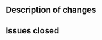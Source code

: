 <!--
Thanks for taking the time to contribute to Ibis!

Please ensure that your pull request title matches the conventional commits
specification: https://www.conventionalcommits.org/en/v1.0.0/
-->

## Description of changes

<!--
Write a description of the changes commensurate with the pull request's scope.

Extremely small changes such as fixing typos do not need a description.
-->

## Issues closed

<!--
Please add Resolves #<issue number> (no angle brackets) if this pull request
resolves any outstanding issues.

For example, if your pull requests resolves issues 1000, 2000 and 3000 write:

* Resolves #1000
* Resolves #2000
* Resolves #3000

If your pull request doesn't resolve any issues, you can delete this section
entirely, including the `## Issues closed` section header.
-->
